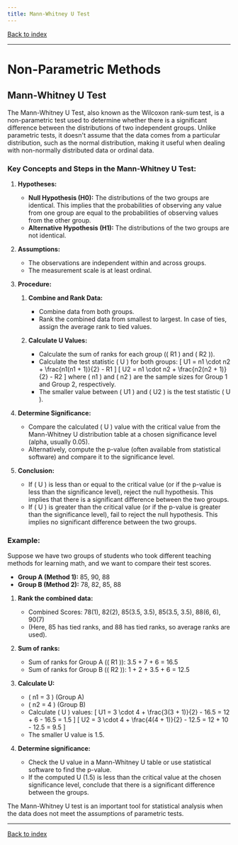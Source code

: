 ```yaml
---
title: Mann-Whitney U Test
---
```


[Back to index](index.html)

---
# Non-Parametric Methods
## Mann-Whitney U Test

The Mann-Whitney U Test, also known as the Wilcoxon rank-sum test, is a non-parametric test used to determine whether there is a significant difference between the distributions of two independent groups. Unlike parametric tests, it doesn't assume that the data comes from a particular distribution, such as the normal distribution, making it useful when dealing with non-normally distributed data or ordinal data.

### Key Concepts and Steps in the Mann-Whitney U Test:

1. **Hypotheses:**
   - **Null Hypothesis (H0):** The distributions of the two groups are identical. This implies that the probabilities of observing any value from one group are equal to the probabilities of observing values from the other group.
   - **Alternative Hypothesis (H1):** The distributions of the two groups are not identical.

2. **Assumptions:**
   - The observations are independent within and across groups.
   - The measurement scale is at least ordinal.

3. **Procedure:**
   1. **Combine and Rank Data:**
      - Combine data from both groups.
      - Rank the combined data from smallest to largest. In case of ties, assign the average rank to tied values.

   2. **Calculate U Values:**
      - Calculate the sum of ranks for each group (\( R1 \) and \( R2 \)).
      - Calculate the test statistic \( U \) for both groups:
        \[ U1 = n1 \cdot n2 + \frac{n1(n1 + 1)}{2} - R1 \]
        \[ U2 = n1 \cdot n2 + \frac{n2(n2 + 1)}{2} - R2 \]
        where \( n1 \) and \( n2 \) are the sample sizes for Group 1 and Group 2, respectively.
      - The smaller value between \( U1 \) and \( U2 \) is the test statistic \( U \).

4. **Determine Significance:**
   - Compare the calculated \( U \) value with the critical value from the Mann-Whitney U distribution table at a chosen significance level (alpha, usually 0.05).
   - Alternatively, compute the p-value (often available from statistical software) and compare it to the significance level.

5. **Conclusion:**
   - If \( U \) is less than or equal to the critical value (or if the p-value is less than the significance level), reject the null hypothesis. This implies that there is a significant difference between the two groups.
   - If \( U \) is greater than the critical value (or if the p-value is greater than the significance level), fail to reject the null hypothesis. This implies no significant difference between the two groups.

### Example:

Suppose we have two groups of students who took different teaching methods for learning math, and we want to compare their test scores.

- **Group A (Method 1):** 85, 90, 88
- **Group B (Method 2):** 78, 82, 85, 88

1. **Rank the combined data:**
   - Combined Scores: 78(1), 82(2), 85(3.5, 3.5), 85(3.5, 3.5), 88(6, 6), 90(7)
   - (Here, 85 has tied ranks, and 88 has tied ranks, so average ranks are used).

2. **Sum of ranks:**
   - Sum of ranks for Group A (\( R1 \)): 3.5 + 7 + 6 = 16.5
   - Sum of ranks for Group B (\( R2 \)): 1 + 2 + 3.5 + 6 = 12.5

3. **Calculate U:**
   - \( n1 = 3 \) (Group A)
   - \( n2 = 4 \) (Group B)
   - Calculate \( U \) values:
     \[ U1 = 3 \cdot 4 + \frac{3(3 + 1)}{2} - 16.5 = 12 + 6 - 16.5 = 1.5 \]
     \[ U2 = 3 \cdot 4 + \frac{4(4 + 1)}{2} - 12.5 = 12 + 10 - 12.5 = 9.5 \]
   - The smaller U value is 1.5.

4. **Determine significance:**
   - Check the U value in a Mann-Whitney U table or use statistical software to find the p-value.
   - If the computed U (1.5) is less than the critical value at the chosen significance level, conclude that there is a significant difference between the groups.

The Mann-Whitney U test is an important tool for statistical analysis when the data does not meet the assumptions of parametric tests.

---
[Back to index](index.html)
